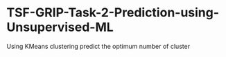 # TSF-GRIP-Task-2-Prediction-using-Unsupervised-ML
Using KMeans clustering predict the optimum number of cluster
